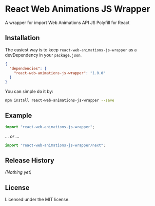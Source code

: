 # React Web Animations JS Wrapper
A wrapper for import Web Animations API JS Polyfill for React

## Installation

The easiest way is to keep `react-web-animations-js-wrapper` as a devDependency in your `package.json`.
```json
{
  "dependencies": {
    "react-web-animations-js-wrapper": "1.0.0"
  }
}
```

You can simple do it by:
```bash
npm install react-web-animations-js-wrapper --save
```

## Example
```javascript
import "react-web-animations-js-wrapper";

```

... _or_ ...


```javascript
import "react-web-animations-js-wrapper/next";

```


## Release History

_(Nothing yet)_


## License

Licensed under the MIT license.
